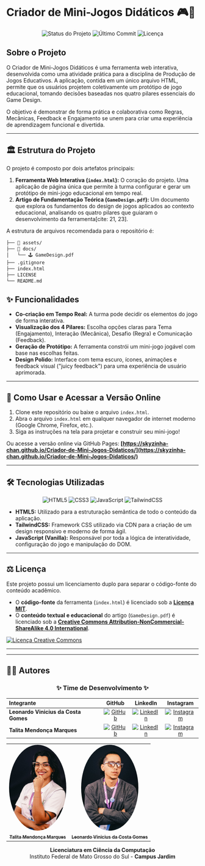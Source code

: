 # Criador de Mini-Jogos Didáticos 🎮📖
<p align="center">
  <img alt="Status do Projeto" src="https://img.shields.io/badge/status-concluído-brightgreen">
  <img alt="Último Commit" src="https://img.shields.io/github/last-commit/SEU-USUARIO-GITHUB/SEU-REPOSITORIO">
  <img alt="Licença" src="https://img.shields.io/github/license/SEU-USUARIO-GITHUB/SEU-REPOSITORIO">
</p>

## Sobre o Projeto

O Criador de Mini-Jogos Didáticos é uma ferramenta web interativa, desenvolvida como uma atividade prática para a disciplina de Produção de Jogos Educativos. A aplicação, contida em um único arquivo HTML, permite que os usuários projetem coletivamente um protótipo de jogo educacional, tomando decisões baseadas nos quatro pilares essenciais do Game Design.

O objetivo é demonstrar de forma prática e colaborativa como Regras, Mecânicas, Feedback e Engajamento se unem para criar uma experiência de aprendizagem funcional e divertida.

---
## 🏛️ Estrutura do Projeto

O projeto é composto por dois artefatos principais:

1.  **Ferramenta Web Interativa (`index.html`):** O coração do projeto. Uma aplicação de página única que permite à turma configurar e gerar um protótipo de mini-jogo educacional em tempo real.
2.  **Artigo de Fundamentação Teórica (`GameDesign.pdf`):** Um documento que explora os fundamentos do design de jogos aplicados ao contexto educacional, analisando os quatro pilares que guiaram o desenvolvimento da ferramenta[cite: 21, 23].

A estrutura de arquivos recomendada para o repositório é:

```
├── 📁 assets/
├── 📁 docs/
│   └── 🕹 GameDesign.pdf
├── .gitignore
├── index.html
├── LICENSE
└── README.md

```
## ✨ Funcionalidades

* **Co-criação em Tempo Real:** A turma pode decidir os elementos do jogo de forma interativa.
* **Visualização dos 4 Pilares:** Escolha opções claras para Tema (Engajamento), Interação (Mecânica), Desafio (Regra) e Comunicação (Feedback).
* **Geração de Protótipo:** A ferramenta constrói um mini-jogo jogável com base nas escolhas feitas.
* **Design Polido:** Interface com tema escuro, ícones, animações e feedback visual ("juicy feedback") para uma experiência de usuário aprimorada.
---

## 🚀 Como Usar e Acessar a Versão Online

1.  Clone este repositório ou baixe o arquivo `index.html`.
2.  Abra o arquivo `index.html` em qualquer navegador de internet moderno (Google Chrome, Firefox, etc.).
3.  Siga as instruções na tela para projetar e construir seu mini-jogo!

Ou acesse a versão online via GitHub Pages: **[https://skyzinha-chan.github.io/Criador-de-Mini-Jogos-Didaticos/](https://skyzinha-chan.github.io/Criador-de-Mini-Jogos-Didaticos/)**

---

## 🛠️ Tecnologias Utilizadas

<p align="center">
  <img alt="HTML5" src="https://img.shields.io/badge/HTML5-E34F26?style=for-the-badge&logo=html5&logoColor=white">
  <img alt="CSS3" src="https://img.shields.io/badge/CSS3-1572B6?style=for-the-badge&logo=css3&logoColor=white">
  <img alt="JavaScript" src="https://img.shields.io/badge/JavaScript-F7DF1E?style=for-the-badge&logo=javascript&logoColor=black">
  <img alt="TailwindCSS" src="https://img.shields.io/badge/Tailwind_CSS-38B2AC?style=for-the-badge&logo=tailwind-css&logoColor=white">
</p>

* **HTML5:** Utilizado para a estruturação semântica de todo o conteúdo da aplicação.
* **TailwindCSS:** Framework CSS utilizado via CDN para a criação de um design responsivo e moderno de forma ágil.
* **JavaScript (Vanilla):** Responsável por toda a lógica de interatividade, configuração do jogo e manipulação do DOM.

---


## ⚖️ Licença

Este projeto possui um licenciamento duplo para separar o código-fonte do conteúdo acadêmico.

* O **código-fonte** da ferramenta (`index.html`) é licenciado sob a **[Licença MIT](LICENSE)**.
* O **conteúdo textual e educacional** do artigo (`GameDesign.pdf`) é licenciado sob a **[Creative Commons Attribution-NonCommercial-ShareAlike 4.0 International](http://creativecommons.org/licenses/by-nc-sa/4.0/)**.

<a rel="license" href="http://creativecommons.org/licenses/by-nc-sa/4.0/"><img alt="Licença Creative Commons" style="border-width:0" src="https://i.creativecommons.org/l/by-nc-sa/4.0/88x31.png" /></a>

---

---

## 🧑‍💻 Autores

<div align="center">

### **✨ Time de Desenvolvimento ✨**

| Integrante                           |                                                              GitHub                                                              |                                                                  LinkedIn                                                                  |                                                                Instagram                                                                |
| :----------------------------------- | :------------------------------------------------------------------------------------------------------------------------------: | :----------------------------------------------------------------------------------------------------------------------------------------: | :-------------------------------------------------------------------------------------------------------------------------------------: |
| **Leonardo Vinicius da Costa Gomes** | [![GitHub](https://img.shields.io/badge/GitHub-181717?style=flat&logo=github)](https://github.com/767616/LeonardoVinicius767616) |  [![LinkedIn](https://img.shields.io/badge/LinkedIn-0077B5?style=flat&logo=linkedin)](https://www.linkedin.com/in/leonardo-vinicius7766/)  | [![Instagram](https://img.shields.io/badge/Instagram-E4405F?style=flat&logo=instagram)](https://www.instagram.com/leonardo.vinicius07/) |
| **Talita Mendonça Marques**          |         [![GitHub](https://img.shields.io/badge/GitHub-181717?style=flat&logo=github)](https://github.com/skyzinha-chan)         | [![LinkedIn](https://img.shields.io/badge/LinkedIn-0077B5?style=flat&logo=linkedin)](https://www.linkedin.com/in/talita-mendonca-marques/) |    [![Instagram](https://img.shields.io/badge/Instagram-E4405F?style=flat&logo=instagram)](https://www.instagram.com/skyzinha_chan/)    |

</div>



<div align="center">



<table>
  <tr>
    <td align="center">
      <a href="https://github.com/skyzinha-chan">
        <img src="https://github.com/skyzinha-chan/Criador-de-Mini-Jogos-Didaticos/blob/main/assets/talita-mendonca.jpg?raw=true" width="150px;" alt="Foto de Talita Mendonça Marques" style="border-radius:50%;"/>
        <br />
        <sub><b>Talita Mendonça Marques</b></sub>
      </a>
    </td>
    <td align="center">
      <a href="https://github.com/767616/LeonardoVinicius767616">
        <img src="https://github.com/skyzinha-chan/Criador-de-Mini-Jogos-Didaticos/blob/main/assets/leonardo-vinicius.jpg?raw=true" width="150px;" alt="Foto de Leonardo Vinicius da Costa Gomes" style="border-radius:50%;"/>
        <br />
        <sub><b>Leonardo Vinicius da Costa Gomes</b></sub>
      </a>
    </td>
  </tr>
</table>

**Licenciatura em Ciência da Computação**
<br>
Instituto Federal de Mato Grosso do Sul - **Campus Jardim**

</div>
